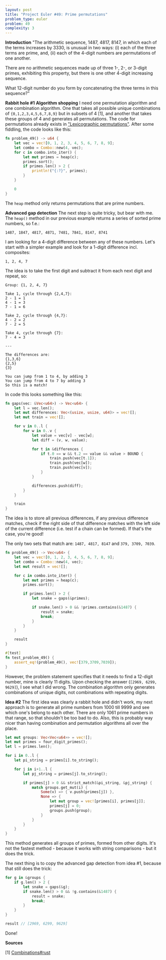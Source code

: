 ```yaml
---
layout: post
title: "Project Euler #49: Prime permutations"
problem_type: euler
problem: 49
complexity: 3
---
```


**Introduction**
"The arithmetic sequence, 1487, 4817, 8147, in which each of the terms increases by 3330, is unusual in two ways: (i) each of the three terms are prime, and, (ii) each of the 4-digit numbers are permutations of one another.

There are no arithmetic sequences made up of three 1-, 2-, or 3-digit primes, exhibiting this property, but there is one other 4-digit increasing sequence.

What 12-digit number do you form by concatenating the three terms in this sequence?"

**Rabbit hole #1**
**Algorithm shopping**
I need one permutation algorithm and one combination algorithm. One that takes all possible unique combinations of `{0,1,2,3,4,5,6,7,8,9}` but in subsets of 4 [1], and another that takes these groups of 4 and generates all permutations. The code for permutations already exists in ["Lexicographic permutations"](/2021/10/30/project-euler-24-lexicographic-permutations.html). After some fiddling, the code looks like this:

```rust
fn problem_49() -> u64 {
    let vec = vec![0, 1, 2, 3, 4, 5, 6, 7, 8, 9];
    let combo = Combo::new(4, vec);
    for c in combo.into_iter() {
        let mut primes = heap(c);
        primes.sort();
        if primes.len() > 2 {
            println!("{:?}", primes);
        }
    }

    0
}
```

The `heap` method only returns permutations that are prime numbers.

**Advanced gap detection**
The next step is quite tricky, but bear with me. The `heap()` method in our previous example returns a series of sorted prime numbers, so f.e.:

```
1487, 1847, 4817, 4871, 7481, 7841, 8147, 8741
```

I am looking for a 4-digit difference between any of these numbers. Let's start with a simpler example and look for a 1-digit difference incl. composites:

```
1, 2, 4, 7
```

The idea is to take the first digit and subtract it from each next digit and repeat, so:

```
Group: {1, 2, 4, 7}

Take 1, cycle through {2,4,7}:
2 - 1 = 1
4 - 1 = 3
7 - 1 = 6

Take 2, cycle through {4,7}:
4 - 2 = 2
7 - 2 = 5

Take 4, cycle through {7}:
7 - 4 = 3

---

The differences are:
{1,3,6}
{2,5}
{3}

You can jump from 1 to 4, by adding 3
You can jump from 4 to 7 by adding 3
So this is a match!
```

In code this looks something like this:

```rust
fn gaps(vec: &Vec<u64>) -> Vec<u64> {
    let l = vec.len();
    let mut differences: Vec<(usize, usize, u64)> = vec![];
    let mut train = vec![];

    for v in 0..l {
        for w in 0..v {
            let value = vec[v] - vec[w];
            let diff = (v, w, value);

            for t in &differences {
                if t.0 == w && t.2 == value && value > BOUND {
                    train.push(vec[t.1]);
                    train.push(vec[w]);
                    train.push(vec[v]);
                }
            }

            differences.push(diff);
        }
    }

    train
}
```

The idea is to store all previous differences, if any previous difference matches, check if the right side of that difference matches with the left side of the current difference (i.e. test if a chain can be formed). If that's the case, you're good!

The only two sets that match are: `1487, 4817, 8147` and `379, 3709, 7039`.

```rust
fn problem_49() -> Vec<u64> {
    let vec = vec![0, 1, 2, 3, 4, 5, 6, 7, 8, 9];
    let combo = Combo::new(4, vec);
    let mut result = vec![];

    for c in combo.into_iter() {
        let mut primes = heap(c);
        primes.sort();

        if primes.len() > 2 {
            let snake = gaps(&primes);

            if snake.len() > 0 && !primes.contains(&1487) {
                result = snake;
                break;
            }
        }
    }

    result
}

#[test]
fn test_problem_49() {
    assert_eq!(problem_49(), vec![379,3709,7039]);
}
```

However, the problem statement specifies that it needs to find a 12-digit number, mine is clearly 11 digits. Upon checking the answer (`[2969, 6299, 9629]`), I see what I did wrong. The combination algorithm only generates combinations of unique digits, not combinations with repeating digits.

**Idea #2**
The first idea was clearly a rabbit hole and didn't work, my next approach is to generate all prime numbers from 1000 till 9999 and see which one's belong to each other. There are only 1061 prime numbers in that range, so that shouldn't be too bad to do. Also, this is probably way nicer than having combination and permutation algorithms all over the place.

```rust
let mut groups: Vec<Vec<u64>> = vec![];
let mut primes = four_digit_primes();
let l = primes.len();

for i in 0..l {
    let pi_string = primes[i].to_string();

    for j in i+1..l {
        let pj_string = primes[j].to_string();

        if primes[j] > 0 && strict_match(&pi_string, &pj_string) {
            match groups.get_mut(i) {
                Some(v) => { v.push(primes[j]) },
                None => {
                    let mut group = vec![primes[i], primes[j]];
                    primes[j] = 0;
                    groups.push(group);
                }
            }
        }
    }
}
```

This method generates all groups of primes, formed from other digits. It's not the fastest method - because it works with string comparisons - but it does the trick.

The next thing is to copy the advanced gap detection from idea #1, because that still does the trick:

```rust
for g in &groups {
    if g.len() > 2 {
        let snake = gaps(&g);
        if snake.len() > 0 && !g.contains(&1487) {
            result = snake;
            break;
        }
    }
}

result // [2969, 6299, 9629]
```

Done!

**Sources**

\[1\] [Combinations#rust](https://rosettacode.org/wiki/Combinations#Rust)
